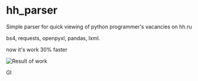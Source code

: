 # hh_parser

Simple parser for quick viewing of python programmer's vacancies on hh.ru

bs4, requests, openpyxl, pandas, lxml.

now it's work 30% faster

![Result of work](https://i.imgur.com/UIGBHfs.png)

GI
